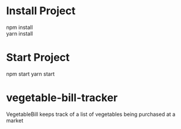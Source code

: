 # Install Project
npm install  
yarn install

# Start Project
npm start
yarn start

# vegetable-bill-tracker
VegetableBill keeps track of a list of vegetables being purchased at a market
